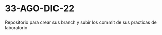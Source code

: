 # 33-AGO-DIC-22

Repositorio para crear sus branch y subir los commit de sus practicas de laboratorio





